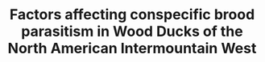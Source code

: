 ---
title: Factors affecting conspecific brood parasitism in Wood Ducks of the North American Intermountain West
year: In Review (2016)
authors: <strong>Hafen, K.</strong>, and D. N. Koons
journal: Wildfowl
volume:
pages:
doi:
url:
pdf:
---